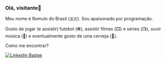 ### Olá, visitante👋

Meu nome é Romulo do Brasil (🇧🇷). Sou apaixonado por programação.

Gosto de jogar (e assistir) futebol (⚽️), assistir filmes (🎞️) e séries (📺), ouvir música (🎵) e eventualmente gosto de uma cerveja (🍺).

Como me encontrar?

[![Linkedin Badge](https://img.shields.io/badge/-LinkedIn-blue?style=flat-square&logo=Linkedin&logoColor=white&link=https://www.linkedin.com/in/romulo-pereira-4394b11b3)](https://www.linkedin.com/in/romulo-pereira-4394b11b3)

<!--
**romuloqaz/romuloqaz** is a ✨ _special_ ✨ repository because its `README.md` (this file) appears on your GitHub profile.

Here are some ideas to get you started:

- 🔭 I’m currently working on ...
- 🌱 I’m currently learning ...
- 👯 I’m looking to collaborate on ...
- 🤔 I’m looking for help with ...
- 💬 Ask me about ...
- 📫 How to reach me: ...
- 😄 Pronouns: ...
- ⚡ Fun fact: ...
-->
